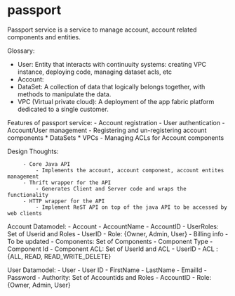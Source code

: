 passport
========

Passport service is a service to manage account, account related components and entities.

Glossary:
- User: Entity that interacts with continuuity systems: creating VPC instance, deploying code, managing dataset acls, etc
- Account: 
- DataSet: A collection of data that logically belongs together, with methods to manipulate the data. 
- VPC (Virtual private cloud): A deployment of the app fabric platform dedicated to a single customer.


Features of passport service:
	- Account registration
	- User authentication
	- Account/User management
	- Registering and un-registering account components
       		* DataSets
       		* VPCs
   	- Managing ACLs for Account components


Design Thoughts:

         - Core Java API 
             - Implements the account, account component, account entites management
         - Thrift wrapper for the API
             - Generates Client and Server code and wraps the functionality
         - HTTP wrapper for the API
             - Implement ReST API on top of the java API to be accessed by web clients


       

Account Datamodel:
	- Account 
        	- AccountName
        	- AccountID
        	- UserRoles: Set of Userid and Roles
           		- UserID
           		- Role: {Owner, Admin, User}
        	- Billing info - To be updated
       		- Components: Set of Components 
           		- Component Type
           		- Component Id
           		- Component ACL: Set of UserId and ACL
              			- UserID
              			- ACL : {ALL, READ, READ_WRITE_DELETE}
        
User Datamodel: 
	- User
      		- User ID
      		- FirstName
      		- LastName
      		- EmailId
      		- Password
      		- Authority: Set of Accountids and Roles
         		- AccountID
         		- Role: {Owner, Admin, User}
              
